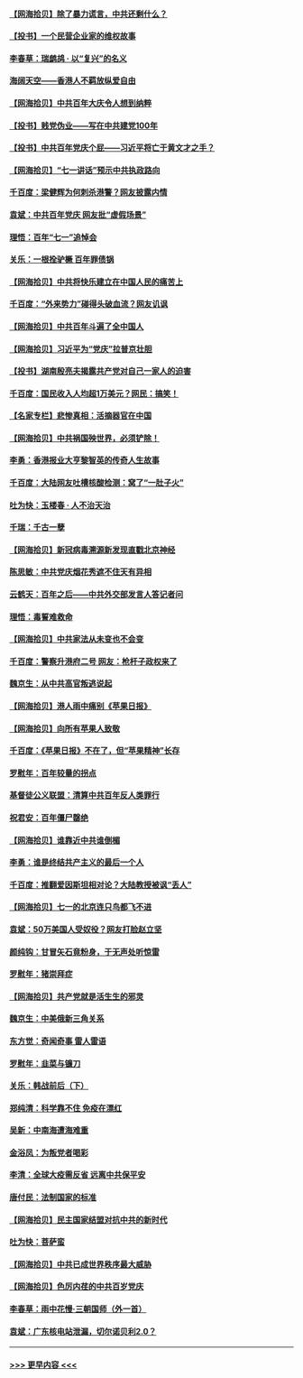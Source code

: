 #### [【网海拾贝】除了暴力谎言，中共还剩什么？](../pages/nsc993/n13071082.md?t=07071051) 
#### [【投书】一个民营企业家的维权故事](../pages/nsc993/n13070932.md?t=07071051) 
#### [李春草：瑞鹧鸪 · 以“复兴”的名义](../pages/nsc993/n13069984.md?t=07071051) 
#### [海阔天空——香港人不羁放纵爱自由](../pages/nsc993/n13069407.md?t=07071051) 
#### [【网海拾贝】中共百年大庆令人想到纳粹](../pages/nsc993/n13068483.md?t=07071051) 
#### [【投书】贱党伪业——写在中共建党100年](../pages/nsc993/n13067843.md?t=07071051) 
#### [【投书】中共百年党庆个屁——习近平将亡于黄文才之手？](../pages/nsc993/n13067425.md?t=07071051) 
#### [【网海拾贝】“七一讲话”预示中共执政路向](../pages/nsc993/n13066434.md?t=07071051) 
#### [千百度：梁健辉为何刺杀港警？网友披露内情](../pages/nsc993/n13066979.md?t=07071051) 
#### [袁斌：中共百年党庆 网友批“虚假场景”](../pages/nsc993/n13066385.md?t=07071051) 
#### [理悟：百年“七一”追悼会](../pages/nsc993/n13066106.md?t=07071051) 
#### [关乐：一根拴驴橛 百年罪债锅](../pages/nsc993/n13066089.md?t=07071051) 
#### [【网海拾贝】中共将快乐建立在中国人民的痛苦上](../pages/nsc993/n13064939.md?t=07071051) 
#### [千百度：“外来势力”碰得头破血流？网友讥讽](../pages/nsc993/n13064878.md?t=07071051) 
#### [【网海拾贝】中共百年斗遍了全中国人](../pages/nsc993/n13060020.md?t=07071051) 
#### [【网海拾贝】习近平为“党庆”拉普京壮胆](../pages/nsc993/n13057781.md?t=07071051) 
#### [【投书】湖南殷亮夫揭露共产党对自己一家人的迫害](../pages/nsc993/n13057744.md?t=07071051) 
#### [千百度：国民收入人均超1万美元？网民：搞笑！](../pages/nsc993/n13057692.md?t=07071051) 
#### [【名家专栏】悲惨真相：活摘器官在中国](../pages/nsc993/n13056611.md?t=07071051) 
#### [【网海拾贝】中共祸国殃世界，必须铲除！](../pages/nsc993/n13056011.md?t=07071051) 
#### [李勇：香港报业大亨黎智英的传奇人生故事](../pages/nsc993/n13055258.md?t=07071051) 
#### [千百度：大陆网友吐槽核酸检测：窝了“一肚子火”](../pages/nsc993/n13055194.md?t=07071051) 
#### [吐为快：玉楼春 · 人不治天治](../pages/nsc993/n13054028.md?t=07071051) 
#### [千瑞：千古一孽](../pages/nsc993/n13054016.md?t=07071051) 
#### [【网海拾贝】新冠病毒溯源新发现直戳北京神经](../pages/nsc993/n13052425.md?t=07071051) 
#### [陈思敏：中共党庆烟花秀遮不住天有异相](../pages/nsc993/n13052020.md?t=07071051) 
#### [云鹤天：百年之后——中共外交部发言人答记者问](../pages/nsc993/n13051604.md?t=07071051) 
#### [理悟：毒誓难救命](../pages/nsc993/n13051601.md?t=07071051) 
#### [【网海拾贝】中共家法从未变也不会变](../pages/nsc993/n13050366.md?t=07071051) 
#### [千百度：警察升港府二号 网友：枪杆子政权来了](../pages/nsc993/n13050261.md?t=07071051) 
#### [魏京生：从中共高官叛逃说起](../pages/nsc993/n13048997.md?t=07071051) 
#### [【网海拾贝】港人雨中痛别《苹果日报》](../pages/nsc993/n13048941.md?t=07071051) 
#### [【网海拾贝】向所有苹果人致敬](../pages/nsc993/n13046795.md?t=07071051) 
#### [千百度：《苹果日报》不在了，但“苹果精神”长存](../pages/nsc993/n13046703.md?t=07071051) 
#### [罗慰年：百年较量的拐点](../pages/nsc993/n13046542.md?t=07071051) 
#### [基督徒公义联盟：清算中共百年反人类罪行](../pages/nsc993/n13046499.md?t=07071051) 
#### [祝君安：百年僵尸罄绝](../pages/nsc993/n13045595.md?t=07071051) 
#### [【网海拾贝】谁靠近中共谁倒楣](../pages/nsc993/n13044667.md?t=07071051) 
#### [李勇：谁是终结共产主义的最后一个人](../pages/nsc993/n13044397.md?t=07071051) 
#### [千百度：推翻爱因斯坦相对论？大陆教授被讽“丢人”](../pages/nsc993/n13043908.md?t=07071051) 
#### [【网海拾贝】七一的北京连只鸟都飞不进](../pages/nsc993/n13041377.md?t=07071051) 
#### [袁斌：50万美国人受奴役？网友打脸赵立坚](../pages/nsc993/n13041330.md?t=07071051) 
#### [颜纯钩：甘冒矢石竟粉身，于无声处听惊雷](../pages/nsc993/n13041140.md?t=07071051) 
#### [罗慰年：猪崇拜症](../pages/nsc993/n13041071.md?t=07071051) 
#### [【网海拾贝】共产党就是活生生的邪灵](../pages/nsc993/n13036627.md?t=07071051) 
#### [魏京生：中美俄新三角关系](../pages/nsc993/n13035986.md?t=07071051) 
#### [东方觉：奇闻奇事 雷人雷语](../pages/nsc993/n13035878.md?t=07071051) 
#### [罗慰年：韭菜与镰刀](../pages/nsc993/n13034374.md?t=07071051) 
#### [关乐：韩战前后（下）](../pages/nsc993/n13034113.md?t=07071051) 
#### [郑纯清：科学靠不住 免疫在漂红](../pages/nsc993/n13034093.md?t=07071051) 
#### [吴新：中南海遭海难重](../pages/nsc993/n13034084.md?t=07071051) 
#### [金浴凤：为叛党者喝彩](../pages/nsc993/n13034058.md?t=07071051) 
#### [李清：全球大疫需反省 远离中共保平安](../pages/nsc993/n13033784.md?t=07071051) 
#### [唐付民：法制国家的标准](../pages/nsc993/n13032944.md?t=07071051) 
#### [【网海拾贝】民主国家结盟对抗中共的新时代](../pages/nsc993/n13031717.md?t=07071051) 
#### [吐为快：菩萨蛮](../pages/nsc993/n13030033.md?t=07071051) 
#### [【网海拾贝】中共已成世界秩序最大威胁](../pages/nsc993/n13028138.md?t=07071051) 
#### [【网海拾贝】色厉内荏的中共百岁党庆](../pages/nsc993/n13025582.md?t=07071051) 
#### [李春草：雨中花慢‧三朝国师（外一首）](../pages/nsc993/n13025567.md?t=07071051) 
#### [袁斌：广东核电站泄漏，切尔诺贝利2.0？](../pages/nsc993/n13025475.md?t=07071051) 

----
#### [ >>> 更早内容 <<< ](../indexes/nsc993-earlier.md)

